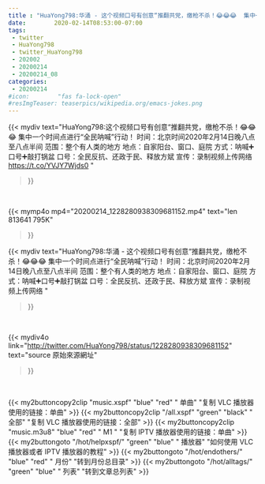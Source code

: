```yaml
---
title : "HuaYong798:华涌 - 这个视频口号有创意“推翻共党，缴枪不杀！😂😂😂  集中一个时间点进行“全民呐喊”行动！  时间：北京时间2020年2月14日晚八点至八点半间 范围：整个有人类的地方 地点：自家阳台、窗口、庭院 方式：呐喊➕口号➕敲打锅盆 口号：全民反抗、还政于民、释放方斌  宣传：录制视频上传网络 "
date:        2020-02-14T08:53:00-07:00
tags:
 - twitter
 - HuaYong798
 - twitter_HuaYong798
 - 202002
 - 20200214
 - 20200214_08
categories:
 - 20200214
#icon:        "fas fa-lock-open"
#resImgTeaser: teaserpics/wikipedia.org/emacs-jokes.png
---
```


{{< mydiv text="HuaYong798:这个视频口号有创意“推翻共党，缴枪不杀！😂😂😂  集中一个时间点进行“全民呐喊”行动！  时间：北京时间2020年2月14日晚八点至八点半间 范围：整个有人类的地方 地点：自家阳台、窗口、庭院 方式：呐喊➕口号➕敲打锅盆 口号：全民反抗、还政于民、释放方斌  宣传：录制视频上传网络 https://t.co/YVJY7Wjds0 "
>}}
<br>


{{< mymp4o mp4="20200214_1228280938309681152.mp4"
text="len 813641    795K"
>}}


{{< mydiv text="HuaYong798:华涌 - 这个视频口号有创意“推翻共党，缴枪不杀！😂😂😂  集中一个时间点进行“全民呐喊”行动！  时间：北京时间2020年2月14日晚八点至八点半间 范围：整个有人类的地方 地点：自家阳台、窗口、庭院 方式：呐喊➕口号➕敲打锅盆 口号：全民反抗、还政于民、释放方斌  宣传：录制视频上传网络 "
>}}
<br>

{{< mydiv4o link="http://twitter.com/HuaYong798/status/1228280938309681152"
text="source 原始來源網址"
>}}


<br>



{{< my2buttoncopy2clip "music.xspf"        "blue"   "red"    " 单曲"  "复制 VLC 播放器使用的链接：单曲" >}} {{< my2buttoncopy2clip "/all.xspf"         "green"  "black"  " 全部"  "复制 VLC 播放器使用的链接：全部" >}} {{< my2buttoncopy2clip "music.m3u8"        "blue"   "red"    " M1 "    "复制 IPTV 播放器使用的链接：单曲" >}} {{< my2buttongoto      "/hot/helpxspf/"    "green"  "blue"   " 播放器" "如何使用 VLC 播放器或者 IPTV 播放器的教程" >}} {{< my2buttongoto      "/hot/endothers/"   "blue"   "red"    " 月份"   "转到月份总目录" >}} {{< my2buttongoto      "/hot/alltags/"     "green"  "blue"   " 列表"   "转到文章总列表" >}} 
